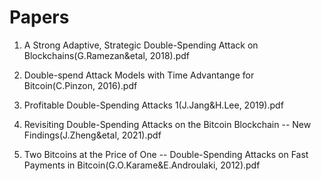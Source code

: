 # Papers

1. A Strong Adaptive, Strategic Double-Spending Attack on Blockchains(G.Ramezan&etal, 2018).pdf

2. Double-spend Attack Models with Time Advantange for Bitcoin(C.Pinzon, 2016).pdf

3. Profitable Double-Spending Attacks 1(J.Jang&H.Lee, 2019).pdf

4. Revisiting Double-Spending Attacks on the Bitcoin Blockchain -- New Findings(J.Zheng&etal, 2021).pdf

5. Two Bitcoins at the Price of One -- Double-Spending Attacks on Fast Payments in Bitcoin(G.O.Karame&E.Androulaki, 2012).pdf
